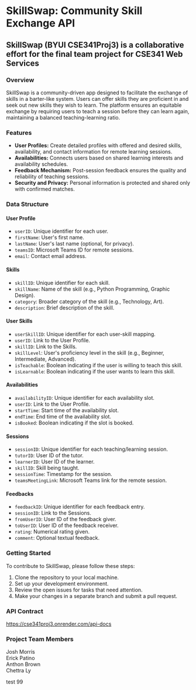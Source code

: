 # SkillSwap: Community Skill Exchange API

## SkillSwap (BYUI CSE341Proj3) is a collaborative effort for the final team project for CSE341 Web Services

### Overview

SkillSwap is a community-driven app designed to facilitate the exchange of skills in a barter-like system. Users can offer skills they are proficient in and seek out new skills they wish to learn. The platform ensures an equitable exchange by requiring users to teach a session before they can learn again, maintaining a balanced teaching-learning ratio.

### Features

- **User Profiles:** Create detailed profiles with offered and desired skills, availability, and contact information for remote learning sessions.
- **Availabilities:** Connects users based on shared learning interests and availability schedules.
- **Feedback Mechanism:** Post-session feedback ensures the quality and reliability of teaching sessions.
- **Security and Privacy:** Personal information is protected and shared only with confirmed matches.

### Data Structure

#### User Profile

- `userID`: Unique identifier for each user.
- `firstName`: User's first name.
- `lastName`: User's last name (optional, for privacy).
- `teamsID`: Microsoft Teams ID for remote sessions.
- `email`: Contact email address.

#### Skills

- `skillID`: Unique identifier for each skill.
- `skillName`: Name of the skill (e.g., Python Programming, Graphic Design).
- `category`: Broader category of the skill (e.g., Technology, Art).
- `description`: Brief description of the skill.

#### User Skills

- `userSkillID`: Unique identifier for each user-skill mapping.
- `userID`: Link to the User Profile.
- `skillID`: Link to the Skills.
- `skillLevel`: User's proficiency level in the skill (e.g., Beginner, Intermediate, Advanced).
- `isTeachable`: Boolean indicating if the user is willing to teach this skill.
- `isLearnable`: Boolean indicating if the user wants to learn this skill.

#### Availabilities

- `availabilityID`: Unique identifier for each availability slot.
- `userID`: Link to the User Profile.
- `startTime`: Start time of the availability slot.
- `endTime`: End time of the availability slot.
- `isBooked`: Boolean indicating if the slot is booked.

#### Sessions

- `sessionID`: Unique identifier for each teaching/learning session.
- `tutorID`: User ID of the tutor.
- `learnerID`: User ID of the learner.
- `skillID`: Skill being taught.
- `sessionTime`: Timestamp for the session.
- `teamsMeetingLink`: Microsoft Teams link for the remote session.

#### Feedbacks

- `feedbackID`: Unique identifier for each feedback entry.
- `sessionID`: Link to the Sessions.
- `fromUserID`: User ID of the feedback giver.
- `toUserID`: User ID of the feedback receiver.
- `rating`: Numerical rating given.
- `comment`: Optional textual feedback.

### Getting Started

To contribute to SkillSwap, please follow these steps:

1. Clone the repository to your local machine.
2. Set up your development environment.
3. Review the open issues for tasks that need attention.
4. Make your changes in a separate branch and submit a pull request.

### API Contract

https://cse341proj3.onrender.com/api-docs

### Project Team Members

Josh Morris  
Erick Patino  
Anthon Brown  
Chettra Ly



test 99
